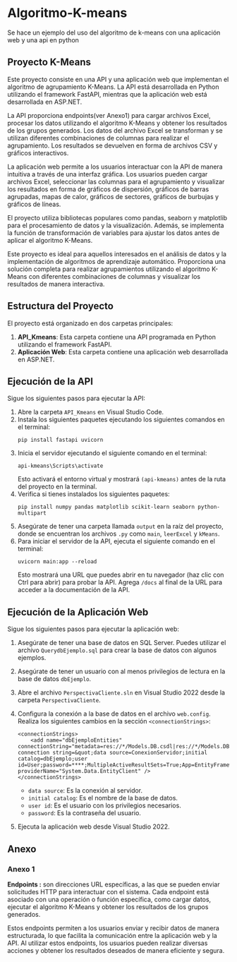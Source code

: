 # Algoritmo-K-means
Se hace un ejemplo del uso del algoritmo de k-means con una aplicación web y una api en python

## Proyecto K-Means

Este proyecto consiste en una API y una aplicación web que implementan el algoritmo de agrupamiento K-Means. La API está desarrollada en Python utilizando el framework FastAPI, mientras que la aplicación web está desarrollada en ASP.NET.

La API proporciona endpoints(ver Anexo1) para cargar archivos Excel, procesar los datos utilizando el algoritmo K-Means y obtener los resultados de los grupos generados. Los datos del archivo Excel se transforman y se utilizan diferentes combinaciones de columnas para realizar el agrupamiento. Los resultados se devuelven en forma de archivos CSV y gráficos interactivos.

La aplicación web permite a los usuarios interactuar con la API de manera intuitiva a través de una interfaz gráfica. Los usuarios pueden cargar archivos Excel, seleccionar las columnas para el agrupamiento y visualizar los resultados en forma de gráficos de dispersión, gráficos de barras agrupadas, mapas de calor, gráficos de sectores, gráficos de burbujas y gráficos de líneas.

El proyecto utiliza bibliotecas populares como pandas, seaborn y matplotlib para el procesamiento de datos y la visualización. Además, se implementa la función de transformación de variables para ajustar los datos antes de aplicar el algoritmo K-Means.

Este proyecto es ideal para aquellos interesados en el análisis de datos y la implementación de algoritmos de aprendizaje automático. Proporciona una solución completa para realizar agrupamientos utilizando el algoritmo K-Means con diferentes combinaciones de columnas y visualizar los resultados de manera interactiva.

## Estructura del Proyecto

El proyecto está organizado en dos carpetas principales:

1. **API_Kmeans**: Esta carpeta contiene una API programada en Python utilizando el framework FastAPI.
2. **Aplicación Web**: Esta carpeta contiene una aplicación web desarrollada en ASP.NET.

## Ejecución de la API

Sigue los siguientes pasos para ejecutar la API:

1. Abre la carpeta `API_Kmeans` en Visual Studio Code.
2. Instala los siguientes paquetes ejecutando los siguientes comandos en el terminal:
   ```
   pip install fastapi uvicorn
   ```
3. Inicia el servidor ejecutando el siguiente comando en el terminal:
   ```
   api-kmeans\Scripts\activate
   ```
   Esto activará el entorno virtual y mostrará `(api-kmeans)` antes de la ruta del proyecto en la terminal.
4. Verifica si tienes instalados los siguientes paquetes:
   ```
   pip install numpy pandas matplotlib scikit-learn seaborn python-multipart
   ```
5. Asegúrate de tener una carpeta llamada `output` en la raíz del proyecto, donde se encuentran los archivos `.py` como `main`, `leerExcel` y `kMeans`.
6. Para iniciar el servidor de la API, ejecuta el siguiente comando en el terminal:
   ```
   uvicorn main:app --reload
   ```
   Esto mostrará una URL que puedes abrir en tu navegador (haz clic con Ctrl para abrir) para probar la API. Agrega `/docs` al final de la URL para acceder a la documentación de la API.

## Ejecución de la Aplicación Web

Sigue los siguientes pasos para ejecutar la aplicación web:

1. Asegúrate de tener una base de datos en SQL Server. Puedes utilizar el archivo `QuerydbEjemplo.sql` para crear la base de datos con algunos ejemplos.
2. Asegúrate de tener un usuario con al menos privilegios de lectura en la base de datos `dbEjemplo`.
3. Abre el archivo `PerspectivaCliente.sln` en Visual Studio 2022 desde la carpeta `PerspectivaCliente`.
4. Configura la conexión a la base de datos en el archivo `web.config`. Realiza los siguientes cambios en la sección `<connectionStrings>`:
   ```
   <connectionStrings>
       <add name="dbEjemploEntities" connectionString="metadata=res://*/Models.DB.csdl|res://*/Models.DB.ssdl|res://*/Models.DB.msl;provider=System.Data.SqlClient;provider connection string=&quot;data source=ConexionServidor;initial catalog=dbEjemplo;user id=User;password=****;MultipleActiveResultSets=True;App=EntityFramework&quot;" providerName="System.Data.EntityClient" />
   </connectionStrings>
   ```
   - `data source`: Es la conexión al servidor.
   - `initial catalog`: Es el nombre de la base de datos.
   - `user id`: Es el usuario con los privilegios necesarios.
   - `password`: Es la contraseña del usuario.

5. Ejecuta la aplicación web desde Visual Studio 2022.

## Anexo

### Anexo 1
<b>Endpoints :</b> son direcciones URL específicas, a las que se pueden enviar solicitudes HTTP para interactuar con el sistema. Cada endpoint está asociado con una operación o función específica, como cargar datos, ejecutar el algoritmo K-Means y obtener los resultados de los grupos generados.

Estos endpoints permiten a los usuarios enviar y recibir datos de manera estructurada, lo que facilita la comunicación entre la aplicación web y la API. Al utilizar estos endpoints, los usuarios pueden realizar diversas acciones y obtener los resultados deseados de manera eficiente y segura.
